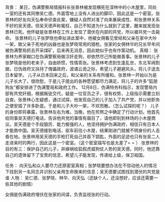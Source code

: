 背景：
某日，伪满警察局情报科长张景林被发现横死在深林中的小木屋里，同处一室的还有其同僚吴仁德。外面雪地上没有人进出的脚印，因此这是一个密室。张景林的好友向天弘奉命侦查此案，嫌疑人自然对准了向来暴戾成性、和张景林关系不好的吴天德。但吴天德声称冤枉，自己不知道为什么就到了这里，醒来就发现张景林已死。他怀疑是张景林在工作上发现了潜伏在内部的共党，所以被共党一击毙命。
张景林的儿子张梦晓也牵扯进此案中，他被女佣看见曾经和父亲在家中大吵一架，致父亲于死地的凶器也是张梦晓常用的猎枪。张家的女佣林华的兄长早年间被伪满警局抓去开采煤矿，后来再无消息，因此她似乎也有作案动机。
真相：
张景林为养家糊口在伪满警察局做汉奸走狗，却依然尽己所能做善事。张景林的儿子张梦晓是他的老来子，自由娇惯，性情乖张。张景林考虑到生逢乱世，东北军阀割据，日伪政府又扶持了傀儡政府，波谲云诡之际，希望儿子避避风头，将儿子送去日本留学。
儿子从日本回来之后，和父亲的关系有所缓和。张景林一开始以为是儿子长大了，很欣慰，于是儿子提出的各种愿望都尽力满足，将儿子的许多“狐朋狗友”都安排进了伪满警局和政府工作。
12月8日，伪满特务科指示，发现警局内部有共党奸细，根据叛徒交代，疑是一位官员之子，很有权势，上级指示需要立刻自查。张景林心生疑惑，通过试探，他发现自己的儿子加入了共产党，并以他职务之便安插了许多卧底。于是和儿子大吵一架，不欢而散。（怎么试探的呢？）
儿子的身份即将暴露，张景林左右为难。当晚，他在煎熬之中确定了行动计划。他首先给同事吴天德打电话，告诉他共党的事情有眉目了，请他即刻到林场的小木屋商议。吴天德是个手段狠厉、能力极强的人，他坚持拥护伪满政府，相信只有日本人才能救中国。吴天德接到电话，驱车前往小木屋，结果刚进门就被不明身份的人击昏在地。张景林用吴天德的手枪打死自己并吞下钥匙，外面的足迹也只有张吴二人走进来时的两行，因此这是一个密室。（这个密室描写也是太差了= = ）
张景林的目的有三：保护自己的儿子，并嫁祸给狐假虎威狗仗人势的吴天德。同时，他还靠自己的遗体留下了宝贵的信息，希望儿子能发现，传递给上级，保卫祖国。

任务：
向天弘和众人要尽力还原密室真相；张梦晓要想办法在不惊动他人的情况下找到另一名同志并识别父亲用生命换来的信息；吴天德要试图找到潜伏的共党是谁
人物：
吴仁德、张梦晓、林华、向天弘（还缺个人，还没想好，应该还需要一些其他的剧情）

女佣是伪满政府埋伏在张家的间谍，负责监视张的行动。


